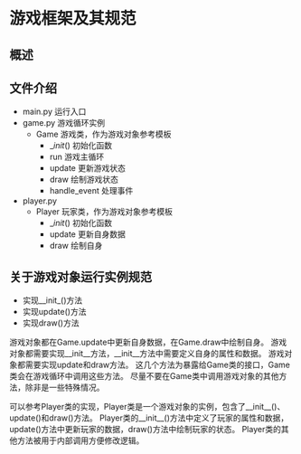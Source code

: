 # 游戏框架及其规范

## 概述


## 文件介绍
- main.py 运行入口
- game.py 游戏循环实例
    - Game 游戏类，作为游戏对象参考模板
        - __init_() 初始化函数
        - run 游戏主循环
        - update 更新游戏状态
        - draw 绘制游戏状态
        - handle_event 处理事件
- player.py 
    - Player 玩家类，作为游戏对象参考模板
        - __init_() 初始化函数
        - update 更新自身数据
        - draw 绘制自身

## 关于游戏对象运行实例规范

- 实现__init_()方法
- 实现update()方法
- 实现draw()方法

游戏对象都在Game.update中更新自身数据，在Game.draw中绘制自身。
游戏对象都需要实现__init__方法，__init__方法中需要定义自身的属性和数据。
游戏对象都需要实现update和draw方法。
这几个方法为暴露给Game类的接口，Game类会在游戏循环中调用这些方法。
尽量不要在Game类中调用游戏对象的其他方法，除非是一些特殊情况。

可以参考Player类的实现，Player类是一个游戏对象的实例，包含了__init__()、update()和draw()方法。
Player类的__init__()方法中定义了玩家的属性和数据，update()方法中更新玩家的数据，draw()方法中绘制玩家的状态。
Player类的其他方法被用于内部调用方便修改逻辑。
        

